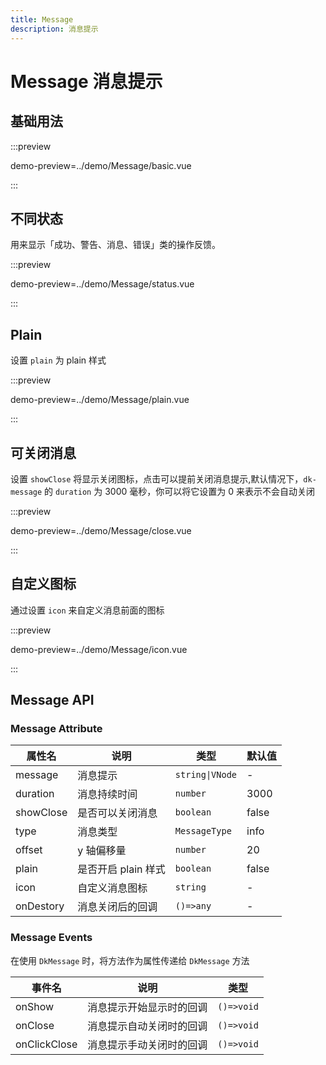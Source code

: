 ```yaml
---
title: Message
description: 消息提示
---
```


# Message 消息提示

## 基础用法

:::preview

demo-preview=../demo/Message/basic.vue

:::

## 不同状态

用来显示「成功、警告、消息、错误」类的操作反馈。

:::preview

demo-preview=../demo/Message/status.vue

:::

## Plain

设置 `plain` 为 plain 样式

:::preview

demo-preview=../demo/Message/plain.vue

:::

## 可关闭消息

设置 `showClose` 将显示关闭图标，点击可以提前关闭消息提示,默认情况下，`dk-message` 的 `duration` 为 3000 毫秒，你可以将它设置为 0 来表示不会自动关闭

:::preview

demo-preview=../demo/Message/close.vue

:::

## 自定义图标

通过设置 `icon` 来自定义消息前面的图标

:::preview

demo-preview=../demo/Message/icon.vue

:::

## Message API

### Message Attribute

| 属性名    | 说明                | 类型            | 默认值 |
| --------- | ------------------- | --------------- | ------ |
| message   | 消息提示            | `string\|VNode` | -      |
| duration  | 消息持续时间        | `number`        | 3000   |
| showClose | 是否可以关闭消息    | `boolean`       | false  |
| type      | 消息类型            | `MessageType`   | info   |
| offset    | y 轴偏移量          | `number`        | 20     |
| plain     | 是否开启 plain 样式 | `boolean`       | false  |
| icon      | 自定义消息图标      | `string`        | -      |
| onDestory | 消息关闭后的回调    | `()=>any`       | -      |

### Message Events

在使用 `DkMessage` 时，将方法作为属性传递给 `DkMessage` 方法

| 事件名       | 说明                     | 类型       |
| ------------ | ------------------------ | ---------- |
| onShow       | 消息提示开始显示时的回调 | `()=>void` |
| onClose      | 消息提示自动关闭时的回调 | `()=>void` |
| onClickClose | 消息提示手动关闭时的回调 | `()=>void` |

